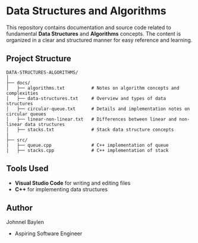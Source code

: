 # Data Structures and Algorithms

This repository contains documentation and source code related to fundamental **Data Structures** and **Algorithms** concepts. The content is organized in a clear and structured manner for easy reference and learning.

## Project Structure

```
DATA-STRUCTURES-ALGORITHMS/
│
├── docs/
│   ├── algorithms.txt          # Notes on algorithm concepts and complexities
│   ├── data-structures.txt     # Overview and types of data structures
│   ├── circular-queue.txt      # Details and implementation notes on circular queues
│   ├── linear-non-linear.txt   # Differences between linear and non-linear data structures
│   ├── stacks.txt              # Stack data structure concepts
|
├── src/
|   ├── queue.cpp               # C++ implementation of queue
|   ├── stacks.cpp              # C++ implementation of stack
```

## Tools Used

* **Visual Studio Code** for writing and editing files
* **C++** for implementing data structures


## Author 

Johnnel Baylen

- Aspiring Software Engineer